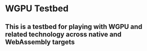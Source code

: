 # WGPU Testbed

## This is a testbed for playing with WGPU and related technology across native and WebAssembly targets
